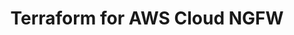 ---
id: tutorial
title: Terraform for AWS Cloud NGFW
sidebar_label: Tutorial
hide_title: true
description: Tutorial
keywords:
  - cloudngfw
  - api
  - firewall
  - configuration
  - terraform
  - aws
---